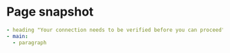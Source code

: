 # Page snapshot

```yaml
- heading "Your connection needs to be verified before you can proceed" [level=1]
- main:
  - paragraph
```